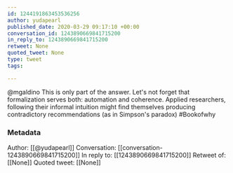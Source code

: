 ```yaml
---
id: 1244191863453536256
author: yudapearl
published_date: 2020-03-29 09:17:10 +00:00
conversation_id: 1243890669841715200
in_reply_to: 1243890669841715200
retweet: None
quoted_tweet: None
type: tweet
tags:

---
```


@mgaldino This is only part of the answer. Let's not forget that formalization serves both: automation and coherence. Applied researchers, following their informal intuition might find themselves producing contradictory recommendations (as in Simpson's paradox) #Bookofwhy

### Metadata

Author: [[@yudapearl]]
Conversation: [[conversation-1243890669841715200]]
In reply to: [[1243890669841715200]]
Retweet of: [[None]]
Quoted tweet: [[None]]
